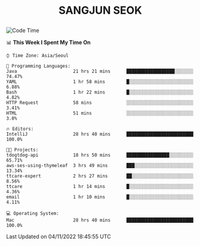 <h1>
 <p align="center">
   SANGJUN SEOK
 </p>
</h1>

<!--START_SECTION:waka-->
![Code Time](http://img.shields.io/badge/Code%20Time-1%2C956%20hrs%2058%20mins-blue)

📊 **This Week I Spent My Time On** 

```text
⌚︎ Time Zone: Asia/Seoul

💬 Programming Languages: 
Java                     21 hrs 21 mins      ██████████████████░░░░░░░   74.47% 
YAML                     1 hr 58 mins        █░░░░░░░░░░░░░░░░░░░░░░░░   6.88% 
Bash                     1 hr 22 mins        █░░░░░░░░░░░░░░░░░░░░░░░░   4.82% 
HTTP Request             58 mins             ░░░░░░░░░░░░░░░░░░░░░░░░░   3.41% 
HTML                     51 mins             ░░░░░░░░░░░░░░░░░░░░░░░░░   3.0%

🔥 Editors: 
IntelliJ                 28 hrs 40 mins      █████████████████████████   100.0%

🐱‍💻 Projects: 
tdogtdog-api             18 hrs 50 mins      ████████████████░░░░░░░░░   65.71% 
aws-ses-using-thymeleaf  3 hrs 49 mins       ███░░░░░░░░░░░░░░░░░░░░░░   13.34% 
ttcare-expert            2 hrs 27 mins       ██░░░░░░░░░░░░░░░░░░░░░░░   8.56% 
ttcare                   1 hr 14 mins        █░░░░░░░░░░░░░░░░░░░░░░░░   4.36% 
email                    1 hr 10 mins        █░░░░░░░░░░░░░░░░░░░░░░░░   4.11%

💻 Operating System: 
Mac                      28 hrs 40 mins      █████████████████████████   100.0%

```


 Last Updated on 04/11/2022 18:45:55 UTC
<!--END_SECTION:waka-->
